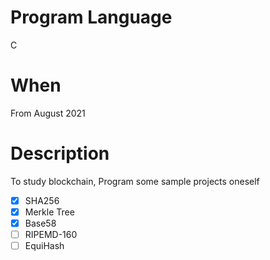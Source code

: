 # Program Language
C

# When
From August 2021

# Description
To study blockchain, Program some sample projects oneself
- [X] SHA256  
- [X] Merkle Tree
- [X] Base58
- [ ] RIPEMD-160
- [ ] EquiHash